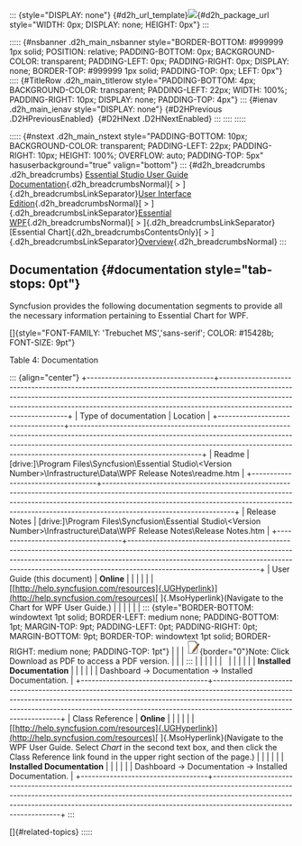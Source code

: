 ::: {style="DISPLAY: none"}
[](ms-xhelp:///?Id=d2h_url_template){#d2h_url_template}![](!package_url!){#d2h_package_url style="WIDTH: 0px; DISPLAY: none; HEIGHT: 0px"}
:::

::::: {#nsbanner .d2h_main_nsbanner style="BORDER-BOTTOM: #999999 1px solid; POSITION: relative; PADDING-BOTTOM: 0px; BACKGROUND-COLOR: transparent; PADDING-LEFT: 0px; PADDING-RIGHT: 0px; DISPLAY: none; BORDER-TOP: #999999 1px solid; PADDING-TOP: 0px; LEFT: 0px"}
:::: {#TitleRow .d2h_main_titlerow style="PADDING-BOTTOM: 4px; BACKGROUND-COLOR: transparent; PADDING-LEFT: 22px; WIDTH: 100%; PADDING-RIGHT: 10px; DISPLAY: none; PADDING-TOP: 4px"}
::: {#ienav .d2h_main_ienav style="DISPLAY: none"}
[](ms-xhelp:///?Id=59880e5a-29c2-41a2-b678-78d52455aae5){#D2HPrevious .D2HPreviousEnabled}  [](ms-xhelp:///?Id=6d7aef45-e886-4f7a-aea0-40eb1c6f5bd5){#D2HNext .D2HNextEnabled}
:::
::::
:::::

::::: {#nstext .d2h_main_nstext style="PADDING-BOTTOM: 10px; BACKGROUND-COLOR: transparent; PADDING-LEFT: 22px; PADDING-RIGHT: 10px; HEIGHT: 100%; OVERFLOW: auto; PADDING-TOP: 5px" hasuserbackground="true" valign="bottom"}
::: {#d2h_breadcrumbs .d2h_breadcrumbs}
[Essential Studio User Guide Documentation](ms-xhelp:///?Id=12457748-09e3-4d74-a240-8e049cedf030){.d2h_breadcrumbsNormal}[ \> ]{.d2h_breadcrumbsLinkSeparator}[User Interface Edition](ms-xhelp:///?Id=c29296b7-531c-413b-a0ec-488ca1f7f669){.d2h_breadcrumbsNormal}[ \> ]{.d2h_breadcrumbsLinkSeparator}[Essential WPF](ms-xhelp:///?Id=7f4f82c5-151c-4262-94d0-75c4626c77bc){.d2h_breadcrumbsNormal}[ \> ]{.d2h_breadcrumbsLinkSeparator}[Essential Chart]{.d2h_breadcrumbsContentsOnly}[ \> ]{.d2h_breadcrumbsLinkSeparator}[Overview](ms-xhelp:///?Id=0729ccc0-f704-41db-ab26-3c76c3ae8f26){.d2h_breadcrumbsNormal}
:::

## Documentation {#documentation style="tab-stops: 0pt"}

Syncfusion provides the following documentation segments to provide all the necessary information pertaining to Essential Chart for WPF.

[]{style="FONT-FAMILY: 'Trebuchet MS','sans-serif'; COLOR: #15428b; FONT-SIZE: 9pt"} 

Table 4: Documentation

::: {align="center"}
+-----------------------------------+------------------------------------------------------------------------------------------------------------------------------------------------------------------------------------------------------------------------------------------------------------------------------+
| Type of documentation             | Location                                                                                                                                                                                                                                                                     |
+-----------------------------------+------------------------------------------------------------------------------------------------------------------------------------------------------------------------------------------------------------------------------------------------------------------------------+
| Readme                            | \[drive:\]\\Program Files\\Syncfusion\\Essential Studio\\\<Version Number\>\\Infrastructure\\Data\\WPF Release Notes\\readme.htm                                                                                                                                             |
+-----------------------------------+------------------------------------------------------------------------------------------------------------------------------------------------------------------------------------------------------------------------------------------------------------------------------+
| Release Notes                     | \[drive:\]\\Program Files\\Syncfusion\\Essential Studio\\\<Version Number\>\\Infrastructure\\Data\\WPF Release Notes\\Release Notes.htm                                                                                                                                      |
+-----------------------------------+------------------------------------------------------------------------------------------------------------------------------------------------------------------------------------------------------------------------------------------------------------------------------+
| User Guide (this document)        | **Online**                                                                                                                                                                                                                                                                   |
|                                   |                                                                                                                                                                                                                                                                              |
|                                   | [[http://help.syncfusion.com/resources]{.UGHyperlink}](http://help.syncfusion.com/resources)[ ]{.MsoHyperlink}(Navigate to the Chart for WPF User Guide.)                                                                                                                    |
|                                   |                                                                                                                                                                                                                                                                              |
|                                   | ::: {style="BORDER-BOTTOM: windowtext 1pt solid; BORDER-LEFT: medium none; PADDING-BOTTOM: 1pt; MARGIN-TOP: 9pt; PADDING-LEFT: 0pt; PADDING-RIGHT: 0pt; MARGIN-BOTTOM: 9pt; BORDER-TOP: windowtext 1pt solid; BORDER-RIGHT: medium none; PADDING-TOP: 1pt"}                  |
|                                   | ![](ImagesExt/image81_1.jpg){border="0"}Note: Click Download as PDF to access a PDF version.                                                                                                                                                                                 |
|                                   | :::                                                                                                                                                                                                                                                                          |
|                                   |                                                                                                                                                                                                                                                                              |
|                                   |                                                                                                                                                                                                                                                                              |
|                                   |                                                                                                                                                                                                                                                                              |
|                                   | **Installed Documentation**                                                                                                                                                                                                                                                  |
|                                   |                                                                                                                                                                                                                                                                              |
|                                   | Dashboard -\> Documentation -\> Installed Documentation.                                                                                                                                                                                                                     |
+-----------------------------------+------------------------------------------------------------------------------------------------------------------------------------------------------------------------------------------------------------------------------------------------------------------------------+
| Class Reference                   | **Online**                                                                                                                                                                                                                                                                   |
|                                   |                                                                                                                                                                                                                                                                              |
|                                   | [[http://help.syncfusion.com/resources]{.UGHyperlink}](http://help.syncfusion.com/resources)[ ]{.MsoHyperlink}(Navigate to the WPF User Guide. Select *Chart* in the second text box, and then click the Class Reference link found in the upper right section of the page.) |
|                                   |                                                                                                                                                                                                                                                                              |
|                                   | **Installed Documentation**                                                                                                                                                                                                                                                  |
|                                   |                                                                                                                                                                                                                                                                              |
|                                   | Dashboard -\> Documentation -\> Installed Documentation.                                                                                                                                                                                                                     |
+-----------------------------------+------------------------------------------------------------------------------------------------------------------------------------------------------------------------------------------------------------------------------------------------------------------------------+
:::

[]{#related-topics}
:::::
